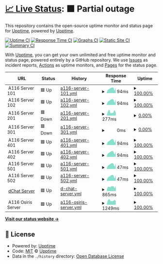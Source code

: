 # [📈 Live Status](https://demo.upptime.js.org): <!--live status--> **🟧 Partial outage**

This repository contains the open-source uptime monitor and status page for [Upptime](https://upptime.js.org), powered by [Upptime](https://github.com/upptime/upptime).

[![Uptime CI](https://github.com/a116inc/status/workflows/Uptime%20CI/badge.svg)](https://github.com/a116inc/status/actions?query=workflow%3A%22Uptime+CI%22)
[![Response Time CI](https://github.com/a116inc/status/workflows/Response%20Time%20CI/badge.svg)](https://github.com/a116inc/status/actions?query=workflow%3A%22Response+Time+CI%22)
[![Graphs CI](https://github.com/a116inc/status/workflows/Graphs%20CI/badge.svg)](https://github.com/a116inc/status/actions?query=workflow%3A%22Graphs+CI%22)
[![Static Site CI](https://github.com/a116inc/status/workflows/Static%20Site%20CI/badge.svg)](https://github.com/a116inc/status/actions?query=workflow%3A%22Static+Site+CI%22)
[![Summary CI](https://github.com/a116inc/status/workflows/Summary%20CI/badge.svg)](https://github.com/a116inc/status/actions?query=workflow%3A%22Summary+CI%22)

With [Upptime](https://upptime.js.org), you can get your own unlimited and free uptime monitor and status page, powered entirely by a GitHub repository. We use [Issues](https://github.com/upptime/upptime/issues) as incident reports, [Actions](https://github.com/a116inc/status/actions) as uptime monitors, and [Pages](https://demo.upptime.js.org) for the status page.

<!--start: status pages-->
<!-- This summary is generated by Upptime (https://github.com/upptime/upptime) -->
<!-- Do not edit this manually, your changes will be overwritten -->
<!-- prettier-ignore -->
| URL | Status | History | Response Time | Uptime |
| --- | ------ | ------- | ------------- | ------ |
| <img alt="" src="https://icons.duckduckgo.com/ip3/null.ico" height="13"> A116 Server 101 | 🟩 Up | [a116-server-101.yml](https://github.com/a116inc/status/commits/HEAD/history/a116-server-101.yml) | <details><summary><img alt="Response time graph" src="./graphs/a116-server-101/response-time-week.png" height="20"> 94ms</summary><br><a href="https://status.a116.com.br/history/a116-server-101"><img alt="Response time 97" src="https://img.shields.io/endpoint?url=https%3A%2F%2Fraw.githubusercontent.com%2Fa116inc%2Fstatus%2FHEAD%2Fapi%2Fa116-server-101%2Fresponse-time.json"></a><br><a href="https://status.a116.com.br/history/a116-server-101"><img alt="24-hour response time 111" src="https://img.shields.io/endpoint?url=https%3A%2F%2Fraw.githubusercontent.com%2Fa116inc%2Fstatus%2FHEAD%2Fapi%2Fa116-server-101%2Fresponse-time-day.json"></a><br><a href="https://status.a116.com.br/history/a116-server-101"><img alt="7-day response time 94" src="https://img.shields.io/endpoint?url=https%3A%2F%2Fraw.githubusercontent.com%2Fa116inc%2Fstatus%2FHEAD%2Fapi%2Fa116-server-101%2Fresponse-time-week.json"></a><br><a href="https://status.a116.com.br/history/a116-server-101"><img alt="30-day response time 88" src="https://img.shields.io/endpoint?url=https%3A%2F%2Fraw.githubusercontent.com%2Fa116inc%2Fstatus%2FHEAD%2Fapi%2Fa116-server-101%2Fresponse-time-month.json"></a><br><a href="https://status.a116.com.br/history/a116-server-101"><img alt="1-year response time 97" src="https://img.shields.io/endpoint?url=https%3A%2F%2Fraw.githubusercontent.com%2Fa116inc%2Fstatus%2FHEAD%2Fapi%2Fa116-server-101%2Fresponse-time-year.json"></a></details> | <details><summary><a href="https://status.a116.com.br/history/a116-server-101">100.00%</a></summary><a href="https://status.a116.com.br/history/a116-server-101"><img alt="All-time uptime 100.00%" src="https://img.shields.io/endpoint?url=https%3A%2F%2Fraw.githubusercontent.com%2Fa116inc%2Fstatus%2FHEAD%2Fapi%2Fa116-server-101%2Fuptime.json"></a><br><a href="https://status.a116.com.br/history/a116-server-101"><img alt="24-hour uptime 100.00%" src="https://img.shields.io/endpoint?url=https%3A%2F%2Fraw.githubusercontent.com%2Fa116inc%2Fstatus%2FHEAD%2Fapi%2Fa116-server-101%2Fuptime-day.json"></a><br><a href="https://status.a116.com.br/history/a116-server-101"><img alt="7-day uptime 100.00%" src="https://img.shields.io/endpoint?url=https%3A%2F%2Fraw.githubusercontent.com%2Fa116inc%2Fstatus%2FHEAD%2Fapi%2Fa116-server-101%2Fuptime-week.json"></a><br><a href="https://status.a116.com.br/history/a116-server-101"><img alt="30-day uptime 100.00%" src="https://img.shields.io/endpoint?url=https%3A%2F%2Fraw.githubusercontent.com%2Fa116inc%2Fstatus%2FHEAD%2Fapi%2Fa116-server-101%2Fuptime-month.json"></a><br><a href="https://status.a116.com.br/history/a116-server-101"><img alt="1-year uptime 100.00%" src="https://img.shields.io/endpoint?url=https%3A%2F%2Fraw.githubusercontent.com%2Fa116inc%2Fstatus%2FHEAD%2Fapi%2Fa116-server-101%2Fuptime-year.json"></a></details>
| <img alt="" src="https://icons.duckduckgo.com/ip3/null.ico" height="13"> A116 Server 102 | 🟩 Up | [a116-server-102.yml](https://github.com/a116inc/status/commits/HEAD/history/a116-server-102.yml) | <details><summary><img alt="Response time graph" src="./graphs/a116-server-102/response-time-week.png" height="20"> 94ms</summary><br><a href="https://status.a116.com.br/history/a116-server-102"><img alt="Response time 95" src="https://img.shields.io/endpoint?url=https%3A%2F%2Fraw.githubusercontent.com%2Fa116inc%2Fstatus%2FHEAD%2Fapi%2Fa116-server-102%2Fresponse-time.json"></a><br><a href="https://status.a116.com.br/history/a116-server-102"><img alt="24-hour response time 102" src="https://img.shields.io/endpoint?url=https%3A%2F%2Fraw.githubusercontent.com%2Fa116inc%2Fstatus%2FHEAD%2Fapi%2Fa116-server-102%2Fresponse-time-day.json"></a><br><a href="https://status.a116.com.br/history/a116-server-102"><img alt="7-day response time 94" src="https://img.shields.io/endpoint?url=https%3A%2F%2Fraw.githubusercontent.com%2Fa116inc%2Fstatus%2FHEAD%2Fapi%2Fa116-server-102%2Fresponse-time-week.json"></a><br><a href="https://status.a116.com.br/history/a116-server-102"><img alt="30-day response time 88" src="https://img.shields.io/endpoint?url=https%3A%2F%2Fraw.githubusercontent.com%2Fa116inc%2Fstatus%2FHEAD%2Fapi%2Fa116-server-102%2Fresponse-time-month.json"></a><br><a href="https://status.a116.com.br/history/a116-server-102"><img alt="1-year response time 95" src="https://img.shields.io/endpoint?url=https%3A%2F%2Fraw.githubusercontent.com%2Fa116inc%2Fstatus%2FHEAD%2Fapi%2Fa116-server-102%2Fresponse-time-year.json"></a></details> | <details><summary><a href="https://status.a116.com.br/history/a116-server-102">100.00%</a></summary><a href="https://status.a116.com.br/history/a116-server-102"><img alt="All-time uptime 100.00%" src="https://img.shields.io/endpoint?url=https%3A%2F%2Fraw.githubusercontent.com%2Fa116inc%2Fstatus%2FHEAD%2Fapi%2Fa116-server-102%2Fuptime.json"></a><br><a href="https://status.a116.com.br/history/a116-server-102"><img alt="24-hour uptime 100.00%" src="https://img.shields.io/endpoint?url=https%3A%2F%2Fraw.githubusercontent.com%2Fa116inc%2Fstatus%2FHEAD%2Fapi%2Fa116-server-102%2Fuptime-day.json"></a><br><a href="https://status.a116.com.br/history/a116-server-102"><img alt="7-day uptime 100.00%" src="https://img.shields.io/endpoint?url=https%3A%2F%2Fraw.githubusercontent.com%2Fa116inc%2Fstatus%2FHEAD%2Fapi%2Fa116-server-102%2Fuptime-week.json"></a><br><a href="https://status.a116.com.br/history/a116-server-102"><img alt="30-day uptime 100.00%" src="https://img.shields.io/endpoint?url=https%3A%2F%2Fraw.githubusercontent.com%2Fa116inc%2Fstatus%2FHEAD%2Fapi%2Fa116-server-102%2Fuptime-month.json"></a><br><a href="https://status.a116.com.br/history/a116-server-102"><img alt="1-year uptime 100.00%" src="https://img.shields.io/endpoint?url=https%3A%2F%2Fraw.githubusercontent.com%2Fa116inc%2Fstatus%2FHEAD%2Fapi%2Fa116-server-102%2Fuptime-year.json"></a></details>
| <img alt="" src="https://icons.duckduckgo.com/ip3/null.ico" height="13"> A116 Server 201 | 🟥 Down | [a116-server-201.yml](https://github.com/a116inc/status/commits/HEAD/history/a116-server-201.yml) | <details><summary><img alt="Response time graph" src="./graphs/a116-server-201/response-time-week.png" height="20"> 277ms</summary><br><a href="https://status.a116.com.br/history/a116-server-201"><img alt="Response time 347" src="https://img.shields.io/endpoint?url=https%3A%2F%2Fraw.githubusercontent.com%2Fa116inc%2Fstatus%2FHEAD%2Fapi%2Fa116-server-201%2Fresponse-time.json"></a><br><a href="https://status.a116.com.br/history/a116-server-201"><img alt="24-hour response time 221" src="https://img.shields.io/endpoint?url=https%3A%2F%2Fraw.githubusercontent.com%2Fa116inc%2Fstatus%2FHEAD%2Fapi%2Fa116-server-201%2Fresponse-time-day.json"></a><br><a href="https://status.a116.com.br/history/a116-server-201"><img alt="7-day response time 277" src="https://img.shields.io/endpoint?url=https%3A%2F%2Fraw.githubusercontent.com%2Fa116inc%2Fstatus%2FHEAD%2Fapi%2Fa116-server-201%2Fresponse-time-week.json"></a><br><a href="https://status.a116.com.br/history/a116-server-201"><img alt="30-day response time 318" src="https://img.shields.io/endpoint?url=https%3A%2F%2Fraw.githubusercontent.com%2Fa116inc%2Fstatus%2FHEAD%2Fapi%2Fa116-server-201%2Fresponse-time-month.json"></a><br><a href="https://status.a116.com.br/history/a116-server-201"><img alt="1-year response time 347" src="https://img.shields.io/endpoint?url=https%3A%2F%2Fraw.githubusercontent.com%2Fa116inc%2Fstatus%2FHEAD%2Fapi%2Fa116-server-201%2Fresponse-time-year.json"></a></details> | <details><summary><a href="https://status.a116.com.br/history/a116-server-201">0.00%</a></summary><a href="https://status.a116.com.br/history/a116-server-201"><img alt="All-time uptime 35.85%" src="https://img.shields.io/endpoint?url=https%3A%2F%2Fraw.githubusercontent.com%2Fa116inc%2Fstatus%2FHEAD%2Fapi%2Fa116-server-201%2Fuptime.json"></a><br><a href="https://status.a116.com.br/history/a116-server-201"><img alt="24-hour uptime 0.00%" src="https://img.shields.io/endpoint?url=https%3A%2F%2Fraw.githubusercontent.com%2Fa116inc%2Fstatus%2FHEAD%2Fapi%2Fa116-server-201%2Fuptime-day.json"></a><br><a href="https://status.a116.com.br/history/a116-server-201"><img alt="7-day uptime 0.00%" src="https://img.shields.io/endpoint?url=https%3A%2F%2Fraw.githubusercontent.com%2Fa116inc%2Fstatus%2FHEAD%2Fapi%2Fa116-server-201%2Fuptime-week.json"></a><br><a href="https://status.a116.com.br/history/a116-server-201"><img alt="30-day uptime 1.38%" src="https://img.shields.io/endpoint?url=https%3A%2F%2Fraw.githubusercontent.com%2Fa116inc%2Fstatus%2FHEAD%2Fapi%2Fa116-server-201%2Fuptime-month.json"></a><br><a href="https://status.a116.com.br/history/a116-server-201"><img alt="1-year uptime 35.85%" src="https://img.shields.io/endpoint?url=https%3A%2F%2Fraw.githubusercontent.com%2Fa116inc%2Fstatus%2FHEAD%2Fapi%2Fa116-server-201%2Fuptime-year.json"></a></details>
| <img alt="" src="https://icons.duckduckgo.com/ip3/null.ico" height="13"> A116 Server 301 | 🟥 Down | [a116-server-301.yml](https://github.com/a116inc/status/commits/HEAD/history/a116-server-301.yml) | <details><summary><img alt="Response time graph" src="./graphs/a116-server-301/response-time-week.png" height="20"> 0ms</summary><br><a href="https://status.a116.com.br/history/a116-server-301"><img alt="Response time 0" src="https://img.shields.io/endpoint?url=https%3A%2F%2Fraw.githubusercontent.com%2Fa116inc%2Fstatus%2FHEAD%2Fapi%2Fa116-server-301%2Fresponse-time.json"></a><br><a href="https://status.a116.com.br/history/a116-server-301"><img alt="24-hour response time 0" src="https://img.shields.io/endpoint?url=https%3A%2F%2Fraw.githubusercontent.com%2Fa116inc%2Fstatus%2FHEAD%2Fapi%2Fa116-server-301%2Fresponse-time-day.json"></a><br><a href="https://status.a116.com.br/history/a116-server-301"><img alt="7-day response time 0" src="https://img.shields.io/endpoint?url=https%3A%2F%2Fraw.githubusercontent.com%2Fa116inc%2Fstatus%2FHEAD%2Fapi%2Fa116-server-301%2Fresponse-time-week.json"></a><br><a href="https://status.a116.com.br/history/a116-server-301"><img alt="30-day response time 0" src="https://img.shields.io/endpoint?url=https%3A%2F%2Fraw.githubusercontent.com%2Fa116inc%2Fstatus%2FHEAD%2Fapi%2Fa116-server-301%2Fresponse-time-month.json"></a><br><a href="https://status.a116.com.br/history/a116-server-301"><img alt="1-year response time 0" src="https://img.shields.io/endpoint?url=https%3A%2F%2Fraw.githubusercontent.com%2Fa116inc%2Fstatus%2FHEAD%2Fapi%2Fa116-server-301%2Fresponse-time-year.json"></a></details> | <details><summary><a href="https://status.a116.com.br/history/a116-server-301">0.00%</a></summary><a href="https://status.a116.com.br/history/a116-server-301"><img alt="All-time uptime 0.00%" src="https://img.shields.io/endpoint?url=https%3A%2F%2Fraw.githubusercontent.com%2Fa116inc%2Fstatus%2FHEAD%2Fapi%2Fa116-server-301%2Fuptime.json"></a><br><a href="https://status.a116.com.br/history/a116-server-301"><img alt="24-hour uptime 0.00%" src="https://img.shields.io/endpoint?url=https%3A%2F%2Fraw.githubusercontent.com%2Fa116inc%2Fstatus%2FHEAD%2Fapi%2Fa116-server-301%2Fuptime-day.json"></a><br><a href="https://status.a116.com.br/history/a116-server-301"><img alt="7-day uptime 0.00%" src="https://img.shields.io/endpoint?url=https%3A%2F%2Fraw.githubusercontent.com%2Fa116inc%2Fstatus%2FHEAD%2Fapi%2Fa116-server-301%2Fuptime-week.json"></a><br><a href="https://status.a116.com.br/history/a116-server-301"><img alt="30-day uptime 1.38%" src="https://img.shields.io/endpoint?url=https%3A%2F%2Fraw.githubusercontent.com%2Fa116inc%2Fstatus%2FHEAD%2Fapi%2Fa116-server-301%2Fuptime-month.json"></a><br><a href="https://status.a116.com.br/history/a116-server-301"><img alt="1-year uptime 0.00%" src="https://img.shields.io/endpoint?url=https%3A%2F%2Fraw.githubusercontent.com%2Fa116inc%2Fstatus%2FHEAD%2Fapi%2Fa116-server-301%2Fuptime-year.json"></a></details>
| <img alt="" src="https://icons.duckduckgo.com/ip3/null.ico" height="13"> A116 Server 401 | 🟩 Up | [a116-server-401.yml](https://github.com/a116inc/status/commits/HEAD/history/a116-server-401.yml) | <details><summary><img alt="Response time graph" src="./graphs/a116-server-401/response-time-week.png" height="20"> 94ms</summary><br><a href="https://status.a116.com.br/history/a116-server-401"><img alt="Response time 94" src="https://img.shields.io/endpoint?url=https%3A%2F%2Fraw.githubusercontent.com%2Fa116inc%2Fstatus%2FHEAD%2Fapi%2Fa116-server-401%2Fresponse-time.json"></a><br><a href="https://status.a116.com.br/history/a116-server-401"><img alt="24-hour response time 103" src="https://img.shields.io/endpoint?url=https%3A%2F%2Fraw.githubusercontent.com%2Fa116inc%2Fstatus%2FHEAD%2Fapi%2Fa116-server-401%2Fresponse-time-day.json"></a><br><a href="https://status.a116.com.br/history/a116-server-401"><img alt="7-day response time 94" src="https://img.shields.io/endpoint?url=https%3A%2F%2Fraw.githubusercontent.com%2Fa116inc%2Fstatus%2FHEAD%2Fapi%2Fa116-server-401%2Fresponse-time-week.json"></a><br><a href="https://status.a116.com.br/history/a116-server-401"><img alt="30-day response time 90" src="https://img.shields.io/endpoint?url=https%3A%2F%2Fraw.githubusercontent.com%2Fa116inc%2Fstatus%2FHEAD%2Fapi%2Fa116-server-401%2Fresponse-time-month.json"></a><br><a href="https://status.a116.com.br/history/a116-server-401"><img alt="1-year response time 94" src="https://img.shields.io/endpoint?url=https%3A%2F%2Fraw.githubusercontent.com%2Fa116inc%2Fstatus%2FHEAD%2Fapi%2Fa116-server-401%2Fresponse-time-year.json"></a></details> | <details><summary><a href="https://status.a116.com.br/history/a116-server-401">100.00%</a></summary><a href="https://status.a116.com.br/history/a116-server-401"><img alt="All-time uptime 90.64%" src="https://img.shields.io/endpoint?url=https%3A%2F%2Fraw.githubusercontent.com%2Fa116inc%2Fstatus%2FHEAD%2Fapi%2Fa116-server-401%2Fuptime.json"></a><br><a href="https://status.a116.com.br/history/a116-server-401"><img alt="24-hour uptime 100.00%" src="https://img.shields.io/endpoint?url=https%3A%2F%2Fraw.githubusercontent.com%2Fa116inc%2Fstatus%2FHEAD%2Fapi%2Fa116-server-401%2Fuptime-day.json"></a><br><a href="https://status.a116.com.br/history/a116-server-401"><img alt="7-day uptime 100.00%" src="https://img.shields.io/endpoint?url=https%3A%2F%2Fraw.githubusercontent.com%2Fa116inc%2Fstatus%2FHEAD%2Fapi%2Fa116-server-401%2Fuptime-week.json"></a><br><a href="https://status.a116.com.br/history/a116-server-401"><img alt="30-day uptime 100.00%" src="https://img.shields.io/endpoint?url=https%3A%2F%2Fraw.githubusercontent.com%2Fa116inc%2Fstatus%2FHEAD%2Fapi%2Fa116-server-401%2Fuptime-month.json"></a><br><a href="https://status.a116.com.br/history/a116-server-401"><img alt="1-year uptime 90.64%" src="https://img.shields.io/endpoint?url=https%3A%2F%2Fraw.githubusercontent.com%2Fa116inc%2Fstatus%2FHEAD%2Fapi%2Fa116-server-401%2Fuptime-year.json"></a></details>
| <img alt="" src="https://icons.duckduckgo.com/ip3/null.ico" height="13"> A116 Server 402 | 🟩 Up | [a116-server-402.yml](https://github.com/a116inc/status/commits/HEAD/history/a116-server-402.yml) | <details><summary><img alt="Response time graph" src="./graphs/a116-server-402/response-time-week.png" height="20"> 94ms</summary><br><a href="https://status.a116.com.br/history/a116-server-402"><img alt="Response time 104" src="https://img.shields.io/endpoint?url=https%3A%2F%2Fraw.githubusercontent.com%2Fa116inc%2Fstatus%2FHEAD%2Fapi%2Fa116-server-402%2Fresponse-time.json"></a><br><a href="https://status.a116.com.br/history/a116-server-402"><img alt="24-hour response time 103" src="https://img.shields.io/endpoint?url=https%3A%2F%2Fraw.githubusercontent.com%2Fa116inc%2Fstatus%2FHEAD%2Fapi%2Fa116-server-402%2Fresponse-time-day.json"></a><br><a href="https://status.a116.com.br/history/a116-server-402"><img alt="7-day response time 94" src="https://img.shields.io/endpoint?url=https%3A%2F%2Fraw.githubusercontent.com%2Fa116inc%2Fstatus%2FHEAD%2Fapi%2Fa116-server-402%2Fresponse-time-week.json"></a><br><a href="https://status.a116.com.br/history/a116-server-402"><img alt="30-day response time 90" src="https://img.shields.io/endpoint?url=https%3A%2F%2Fraw.githubusercontent.com%2Fa116inc%2Fstatus%2FHEAD%2Fapi%2Fa116-server-402%2Fresponse-time-month.json"></a><br><a href="https://status.a116.com.br/history/a116-server-402"><img alt="1-year response time 104" src="https://img.shields.io/endpoint?url=https%3A%2F%2Fraw.githubusercontent.com%2Fa116inc%2Fstatus%2FHEAD%2Fapi%2Fa116-server-402%2Fresponse-time-year.json"></a></details> | <details><summary><a href="https://status.a116.com.br/history/a116-server-402">100.00%</a></summary><a href="https://status.a116.com.br/history/a116-server-402"><img alt="All-time uptime 90.58%" src="https://img.shields.io/endpoint?url=https%3A%2F%2Fraw.githubusercontent.com%2Fa116inc%2Fstatus%2FHEAD%2Fapi%2Fa116-server-402%2Fuptime.json"></a><br><a href="https://status.a116.com.br/history/a116-server-402"><img alt="24-hour uptime 100.00%" src="https://img.shields.io/endpoint?url=https%3A%2F%2Fraw.githubusercontent.com%2Fa116inc%2Fstatus%2FHEAD%2Fapi%2Fa116-server-402%2Fuptime-day.json"></a><br><a href="https://status.a116.com.br/history/a116-server-402"><img alt="7-day uptime 100.00%" src="https://img.shields.io/endpoint?url=https%3A%2F%2Fraw.githubusercontent.com%2Fa116inc%2Fstatus%2FHEAD%2Fapi%2Fa116-server-402%2Fuptime-week.json"></a><br><a href="https://status.a116.com.br/history/a116-server-402"><img alt="30-day uptime 99.94%" src="https://img.shields.io/endpoint?url=https%3A%2F%2Fraw.githubusercontent.com%2Fa116inc%2Fstatus%2FHEAD%2Fapi%2Fa116-server-402%2Fuptime-month.json"></a><br><a href="https://status.a116.com.br/history/a116-server-402"><img alt="1-year uptime 90.58%" src="https://img.shields.io/endpoint?url=https%3A%2F%2Fraw.githubusercontent.com%2Fa116inc%2Fstatus%2FHEAD%2Fapi%2Fa116-server-402%2Fuptime-year.json"></a></details>
| <img alt="" src="https://icons.duckduckgo.com/ip3/null.ico" height="13"> A116 Server 501 | 🟩 Up | [a116-server-501.yml](https://github.com/a116inc/status/commits/HEAD/history/a116-server-501.yml) | <details><summary><img alt="Response time graph" src="./graphs/a116-server-501/response-time-week.png" height="20"> 47ms</summary><br><a href="https://status.a116.com.br/history/a116-server-501"><img alt="Response time 48" src="https://img.shields.io/endpoint?url=https%3A%2F%2Fraw.githubusercontent.com%2Fa116inc%2Fstatus%2FHEAD%2Fapi%2Fa116-server-501%2Fresponse-time.json"></a><br><a href="https://status.a116.com.br/history/a116-server-501"><img alt="24-hour response time 51" src="https://img.shields.io/endpoint?url=https%3A%2F%2Fraw.githubusercontent.com%2Fa116inc%2Fstatus%2FHEAD%2Fapi%2Fa116-server-501%2Fresponse-time-day.json"></a><br><a href="https://status.a116.com.br/history/a116-server-501"><img alt="7-day response time 47" src="https://img.shields.io/endpoint?url=https%3A%2F%2Fraw.githubusercontent.com%2Fa116inc%2Fstatus%2FHEAD%2Fapi%2Fa116-server-501%2Fresponse-time-week.json"></a><br><a href="https://status.a116.com.br/history/a116-server-501"><img alt="30-day response time 45" src="https://img.shields.io/endpoint?url=https%3A%2F%2Fraw.githubusercontent.com%2Fa116inc%2Fstatus%2FHEAD%2Fapi%2Fa116-server-501%2Fresponse-time-month.json"></a><br><a href="https://status.a116.com.br/history/a116-server-501"><img alt="1-year response time 48" src="https://img.shields.io/endpoint?url=https%3A%2F%2Fraw.githubusercontent.com%2Fa116inc%2Fstatus%2FHEAD%2Fapi%2Fa116-server-501%2Fresponse-time-year.json"></a></details> | <details><summary><a href="https://status.a116.com.br/history/a116-server-501">100.00%</a></summary><a href="https://status.a116.com.br/history/a116-server-501"><img alt="All-time uptime 91.45%" src="https://img.shields.io/endpoint?url=https%3A%2F%2Fraw.githubusercontent.com%2Fa116inc%2Fstatus%2FHEAD%2Fapi%2Fa116-server-501%2Fuptime.json"></a><br><a href="https://status.a116.com.br/history/a116-server-501"><img alt="24-hour uptime 100.00%" src="https://img.shields.io/endpoint?url=https%3A%2F%2Fraw.githubusercontent.com%2Fa116inc%2Fstatus%2FHEAD%2Fapi%2Fa116-server-501%2Fuptime-day.json"></a><br><a href="https://status.a116.com.br/history/a116-server-501"><img alt="7-day uptime 100.00%" src="https://img.shields.io/endpoint?url=https%3A%2F%2Fraw.githubusercontent.com%2Fa116inc%2Fstatus%2FHEAD%2Fapi%2Fa116-server-501%2Fuptime-week.json"></a><br><a href="https://status.a116.com.br/history/a116-server-501"><img alt="30-day uptime 99.94%" src="https://img.shields.io/endpoint?url=https%3A%2F%2Fraw.githubusercontent.com%2Fa116inc%2Fstatus%2FHEAD%2Fapi%2Fa116-server-501%2Fuptime-month.json"></a><br><a href="https://status.a116.com.br/history/a116-server-501"><img alt="1-year uptime 91.45%" src="https://img.shields.io/endpoint?url=https%3A%2F%2Fraw.githubusercontent.com%2Fa116inc%2Fstatus%2FHEAD%2Fapi%2Fa116-server-501%2Fuptime-year.json"></a></details>
| <img alt="" src="https://icons.duckduckgo.com/ip3/null.ico" height="13"> A116 Server 502 | 🟩 Up | [a116-server-502.yml](https://github.com/a116inc/status/commits/HEAD/history/a116-server-502.yml) | <details><summary><img alt="Response time graph" src="./graphs/a116-server-502/response-time-week.png" height="20"> 47ms</summary><br><a href="https://status.a116.com.br/history/a116-server-502"><img alt="Response time 49" src="https://img.shields.io/endpoint?url=https%3A%2F%2Fraw.githubusercontent.com%2Fa116inc%2Fstatus%2FHEAD%2Fapi%2Fa116-server-502%2Fresponse-time.json"></a><br><a href="https://status.a116.com.br/history/a116-server-502"><img alt="24-hour response time 52" src="https://img.shields.io/endpoint?url=https%3A%2F%2Fraw.githubusercontent.com%2Fa116inc%2Fstatus%2FHEAD%2Fapi%2Fa116-server-502%2Fresponse-time-day.json"></a><br><a href="https://status.a116.com.br/history/a116-server-502"><img alt="7-day response time 47" src="https://img.shields.io/endpoint?url=https%3A%2F%2Fraw.githubusercontent.com%2Fa116inc%2Fstatus%2FHEAD%2Fapi%2Fa116-server-502%2Fresponse-time-week.json"></a><br><a href="https://status.a116.com.br/history/a116-server-502"><img alt="30-day response time 46" src="https://img.shields.io/endpoint?url=https%3A%2F%2Fraw.githubusercontent.com%2Fa116inc%2Fstatus%2FHEAD%2Fapi%2Fa116-server-502%2Fresponse-time-month.json"></a><br><a href="https://status.a116.com.br/history/a116-server-502"><img alt="1-year response time 49" src="https://img.shields.io/endpoint?url=https%3A%2F%2Fraw.githubusercontent.com%2Fa116inc%2Fstatus%2FHEAD%2Fapi%2Fa116-server-502%2Fresponse-time-year.json"></a></details> | <details><summary><a href="https://status.a116.com.br/history/a116-server-502">100.00%</a></summary><a href="https://status.a116.com.br/history/a116-server-502"><img alt="All-time uptime 91.51%" src="https://img.shields.io/endpoint?url=https%3A%2F%2Fraw.githubusercontent.com%2Fa116inc%2Fstatus%2FHEAD%2Fapi%2Fa116-server-502%2Fuptime.json"></a><br><a href="https://status.a116.com.br/history/a116-server-502"><img alt="24-hour uptime 100.00%" src="https://img.shields.io/endpoint?url=https%3A%2F%2Fraw.githubusercontent.com%2Fa116inc%2Fstatus%2FHEAD%2Fapi%2Fa116-server-502%2Fuptime-day.json"></a><br><a href="https://status.a116.com.br/history/a116-server-502"><img alt="7-day uptime 100.00%" src="https://img.shields.io/endpoint?url=https%3A%2F%2Fraw.githubusercontent.com%2Fa116inc%2Fstatus%2FHEAD%2Fapi%2Fa116-server-502%2Fuptime-week.json"></a><br><a href="https://status.a116.com.br/history/a116-server-502"><img alt="30-day uptime 100.00%" src="https://img.shields.io/endpoint?url=https%3A%2F%2Fraw.githubusercontent.com%2Fa116inc%2Fstatus%2FHEAD%2Fapi%2Fa116-server-502%2Fuptime-month.json"></a><br><a href="https://status.a116.com.br/history/a116-server-502"><img alt="1-year uptime 91.51%" src="https://img.shields.io/endpoint?url=https%3A%2F%2Fraw.githubusercontent.com%2Fa116inc%2Fstatus%2FHEAD%2Fapi%2Fa116-server-502%2Fuptime-year.json"></a></details>
| <img alt="" src="https://icons.duckduckgo.com/ip3/dchat.com.br.ico" height="13"> [dChat Server](https://dchat.com.br) | 🟩 Up | [d-chat-server.yml](https://github.com/a116inc/status/commits/HEAD/history/d-chat-server.yml) | <details><summary><img alt="Response time graph" src="./graphs/d-chat-server/response-time-week.png" height="20"> 865ms</summary><br><a href="https://status.a116.com.br/history/d-chat-server"><img alt="Response time 571" src="https://img.shields.io/endpoint?url=https%3A%2F%2Fraw.githubusercontent.com%2Fa116inc%2Fstatus%2FHEAD%2Fapi%2Fd-chat-server%2Fresponse-time.json"></a><br><a href="https://status.a116.com.br/history/d-chat-server"><img alt="24-hour response time 944" src="https://img.shields.io/endpoint?url=https%3A%2F%2Fraw.githubusercontent.com%2Fa116inc%2Fstatus%2FHEAD%2Fapi%2Fd-chat-server%2Fresponse-time-day.json"></a><br><a href="https://status.a116.com.br/history/d-chat-server"><img alt="7-day response time 865" src="https://img.shields.io/endpoint?url=https%3A%2F%2Fraw.githubusercontent.com%2Fa116inc%2Fstatus%2FHEAD%2Fapi%2Fd-chat-server%2Fresponse-time-week.json"></a><br><a href="https://status.a116.com.br/history/d-chat-server"><img alt="30-day response time 864" src="https://img.shields.io/endpoint?url=https%3A%2F%2Fraw.githubusercontent.com%2Fa116inc%2Fstatus%2FHEAD%2Fapi%2Fd-chat-server%2Fresponse-time-month.json"></a><br><a href="https://status.a116.com.br/history/d-chat-server"><img alt="1-year response time 571" src="https://img.shields.io/endpoint?url=https%3A%2F%2Fraw.githubusercontent.com%2Fa116inc%2Fstatus%2FHEAD%2Fapi%2Fd-chat-server%2Fresponse-time-year.json"></a></details> | <details><summary><a href="https://status.a116.com.br/history/d-chat-server">100.00%</a></summary><a href="https://status.a116.com.br/history/d-chat-server"><img alt="All-time uptime 99.99%" src="https://img.shields.io/endpoint?url=https%3A%2F%2Fraw.githubusercontent.com%2Fa116inc%2Fstatus%2FHEAD%2Fapi%2Fd-chat-server%2Fuptime.json"></a><br><a href="https://status.a116.com.br/history/d-chat-server"><img alt="24-hour uptime 100.00%" src="https://img.shields.io/endpoint?url=https%3A%2F%2Fraw.githubusercontent.com%2Fa116inc%2Fstatus%2FHEAD%2Fapi%2Fd-chat-server%2Fuptime-day.json"></a><br><a href="https://status.a116.com.br/history/d-chat-server"><img alt="7-day uptime 100.00%" src="https://img.shields.io/endpoint?url=https%3A%2F%2Fraw.githubusercontent.com%2Fa116inc%2Fstatus%2FHEAD%2Fapi%2Fd-chat-server%2Fuptime-week.json"></a><br><a href="https://status.a116.com.br/history/d-chat-server"><img alt="30-day uptime 100.00%" src="https://img.shields.io/endpoint?url=https%3A%2F%2Fraw.githubusercontent.com%2Fa116inc%2Fstatus%2FHEAD%2Fapi%2Fd-chat-server%2Fuptime-month.json"></a><br><a href="https://status.a116.com.br/history/d-chat-server"><img alt="1-year uptime 99.99%" src="https://img.shields.io/endpoint?url=https%3A%2F%2Fraw.githubusercontent.com%2Fa116inc%2Fstatus%2FHEAD%2Fapi%2Fd-chat-server%2Fuptime-year.json"></a></details>
| <img alt="" src="https://icons.duckduckgo.com/ip3/null.ico" height="13"> A116 Osiris Server | 🟩 Up | [a116-osiris-server.yml](https://github.com/a116inc/status/commits/HEAD/history/a116-osiris-server.yml) | <details><summary><img alt="Response time graph" src="./graphs/a116-osiris-server/response-time-week.png" height="20"> 1249ms</summary><br><a href="https://status.a116.com.br/history/a116-osiris-server"><img alt="Response time 1136" src="https://img.shields.io/endpoint?url=https%3A%2F%2Fraw.githubusercontent.com%2Fa116inc%2Fstatus%2FHEAD%2Fapi%2Fa116-osiris-server%2Fresponse-time.json"></a><br><a href="https://status.a116.com.br/history/a116-osiris-server"><img alt="24-hour response time 2275" src="https://img.shields.io/endpoint?url=https%3A%2F%2Fraw.githubusercontent.com%2Fa116inc%2Fstatus%2FHEAD%2Fapi%2Fa116-osiris-server%2Fresponse-time-day.json"></a><br><a href="https://status.a116.com.br/history/a116-osiris-server"><img alt="7-day response time 1249" src="https://img.shields.io/endpoint?url=https%3A%2F%2Fraw.githubusercontent.com%2Fa116inc%2Fstatus%2FHEAD%2Fapi%2Fa116-osiris-server%2Fresponse-time-week.json"></a><br><a href="https://status.a116.com.br/history/a116-osiris-server"><img alt="30-day response time 1118" src="https://img.shields.io/endpoint?url=https%3A%2F%2Fraw.githubusercontent.com%2Fa116inc%2Fstatus%2FHEAD%2Fapi%2Fa116-osiris-server%2Fresponse-time-month.json"></a><br><a href="https://status.a116.com.br/history/a116-osiris-server"><img alt="1-year response time 1136" src="https://img.shields.io/endpoint?url=https%3A%2F%2Fraw.githubusercontent.com%2Fa116inc%2Fstatus%2FHEAD%2Fapi%2Fa116-osiris-server%2Fresponse-time-year.json"></a></details> | <details><summary><a href="https://status.a116.com.br/history/a116-osiris-server">100.00%</a></summary><a href="https://status.a116.com.br/history/a116-osiris-server"><img alt="All-time uptime 96.93%" src="https://img.shields.io/endpoint?url=https%3A%2F%2Fraw.githubusercontent.com%2Fa116inc%2Fstatus%2FHEAD%2Fapi%2Fa116-osiris-server%2Fuptime.json"></a><br><a href="https://status.a116.com.br/history/a116-osiris-server"><img alt="24-hour uptime 100.00%" src="https://img.shields.io/endpoint?url=https%3A%2F%2Fraw.githubusercontent.com%2Fa116inc%2Fstatus%2FHEAD%2Fapi%2Fa116-osiris-server%2Fuptime-day.json"></a><br><a href="https://status.a116.com.br/history/a116-osiris-server"><img alt="7-day uptime 100.00%" src="https://img.shields.io/endpoint?url=https%3A%2F%2Fraw.githubusercontent.com%2Fa116inc%2Fstatus%2FHEAD%2Fapi%2Fa116-osiris-server%2Fuptime-week.json"></a><br><a href="https://status.a116.com.br/history/a116-osiris-server"><img alt="30-day uptime 89.80%" src="https://img.shields.io/endpoint?url=https%3A%2F%2Fraw.githubusercontent.com%2Fa116inc%2Fstatus%2FHEAD%2Fapi%2Fa116-osiris-server%2Fuptime-month.json"></a><br><a href="https://status.a116.com.br/history/a116-osiris-server"><img alt="1-year uptime 96.93%" src="https://img.shields.io/endpoint?url=https%3A%2F%2Fraw.githubusercontent.com%2Fa116inc%2Fstatus%2FHEAD%2Fapi%2Fa116-osiris-server%2Fuptime-year.json"></a></details>

<!--end: status pages-->

[**Visit our status website →**](https://demo.upptime.js.org)

## 📄 License

- Powered by: [Upptime](https://github.com/upptime/upptime)
- Code: [MIT](./LICENSE) © [Upptime](https://upptime.js.org)
- Data in the `./history` directory: [Open Database License](https://opendatacommons.org/licenses/odbl/1-0/)
